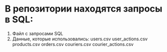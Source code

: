 # В репозитории находятся запросы в SQL: 
1. Файл с запросами SQL
2. Данные, которые использовались:
   users.csv
   user_actions.csv
   products.csv
   orders.csv
   couriers.csv
   courier_actions.csv
